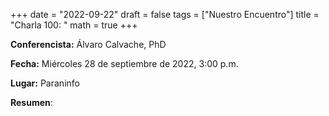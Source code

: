 +++
date  = "2022-09-22"
draft = false
tags  = ["Nuestro Encuentro"]
title = "Charla 100: "
math  = true
+++

**Conferencista:** Álvaro Calvache, PhD

**Fecha:** Miércoles 28 de septiembre de 2022, 3:00 p.m.

**Lugar:** Paraninfo

**Resumen**: 
